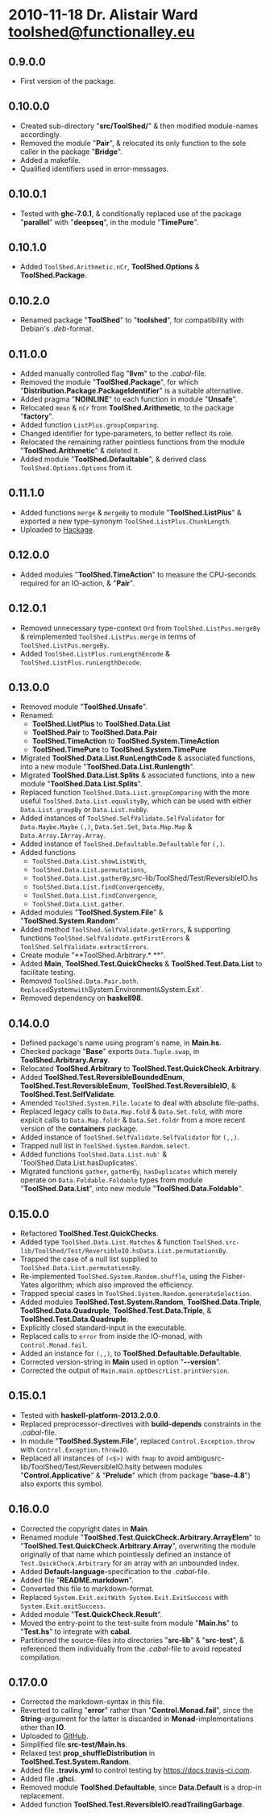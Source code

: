 # 2010-11-18 Dr. Alistair Ward <toolshed@functionalley.eu>

## 0.9.0.0
* First version of the package.

## 0.10.0.0
* Created sub-directory "**src/ToolShed/**" & then modified module-names accordingly.
* Removed the module "**Pair**", & relocated its only function to the sole caller in the package "**Bridge**".
* Added a makefile.
* Qualified identifiers used in error-messages.

## 0.10.0.1
* Tested with **ghc-7.0.1**, & conditionally replaced use of the package "**parallel**" with "**deepseq**", in the module "**TimePure**".

## 0.10.1.0
* Added `ToolShed.Arithmetic.nCr`, **ToolShed.Options** & **ToolShed.Package**.

## 0.10.2.0
* Renamed package "**ToolShed**" to "**toolshed**", for compatibility with Debian's *.deb*-format.

## 0.11.0.0
* Added manually controlled flag "**llvm**" to the *.cabal*-file.
* Removed the module "**ToolShed.Package**", for which "**Distribution.Package.PackageIdentifier**" is a suitable alternative.
* Added pragma "**NOINLINE**" to each function in module "**Unsafe**".
* Relocated `mean` & `nCr` from **ToolShed.Arithmetic**, to the package "**factory**".
* Added function `ListPlus.groupComparing`.
* Changed identifier for type-parameters, to better reflect its role.
* Relocated the remaining rather pointless functions from the module "**ToolShed.Arithmetic**" & deleted it.
* Added module "**ToolShed.Defaultable**", & derived class `ToolShed.Options.Options` from it.

## 0.11.1.0
* Added functions `merge` & `mergeBy` to module "**ToolShed.ListPlus**" & exported a new type-synonym `ToolShed.ListPlus.ChunkLength`.
* Uploaded to [Hackage](http://hackage.haskell.org/package/toolshed).

## 0.12.0.0
* Added modules "**ToolShed.TimeAction**" to measure the CPU-seconds required for an IO-action, & "**Pair**".

## 0.12.0.1
* Removed unnecessary type-context `Ord` from `ToolShed.ListPus.mergeBy` & reimplemented `ToolShed.ListPus.merge` in terms of `ToolShed.ListPus.mergeBy`.
* Added `ToolShed.ListPlus.runLengthEncode` & `ToolShed.ListPlus.runLengthDecode`.

## 0.13.0.0
* Removed module "**ToolShed.Unsafe**".
* Renamed:
	+ **ToolShed.ListPlus** to **ToolShed.Data.List**
	+ **ToolShed.Pair** to **ToolShed.Data.Pair**
	+ **ToolShed.TimeAction** to **ToolShed.System.TimeAction**
	+ **ToolShed.TimePure** to **ToolShed.System.TimePure**
* Migrated **ToolShed.Data.List.RunLengthCode** & associated functions, into a new module "**ToolShed.Data.List.Runlength**".
* Migrated **ToolShed.Data.List.Splits** & associated functions, into a new module "**ToolShed.Data.List.Splits**".
* Replaced function `ToolShed.Data.List.groupComparing` with the more useful `ToolShed.Data.List.equalityBy`, which can be used with either `Data.List.groupBy` or `Data.List.nubBy`.
* Added instances of `ToolShed.SelfValidate.SelfValidator` for `Data.Maybe.Maybe` `(,)`, `Data.Set.Set`, `Data.Map.Map` & `Data.Array.IArray.Array`.
* Added instance of `ToolShed.Defaultable.Defaultable` for `(,)`.
* Added functions
	+ `ToolShed.Data.List.showListWith`,
	+ `ToolShed.Data.List.permutations`,
	+ `ToolShed.Data.List.gatherBy`,src-lib/ToolShed/Test/ReversibleIO.hs
	+ `ToolShed.Data.List.findConvergenceBy`,
	+ `ToolShed.Data.List.findConvergence`,
	+ `ToolShed.Data.List.gather`.
* Added modules "**ToolShed.System.File**" & "**ToolShed.System.Random**".
* Added method `ToolShed.SelfValidate.getErrors`, & supporting functions `ToolShed.SelfValidate.getFirstErrors` & `ToolShed.SelfValidate.extractErrors`.
* Create module "**ToolShed.Arbitrary.\* **".
* Added **Main**, **ToolShed.Test.QuickChecks** & **ToolShed.Test.Data.List** to facilitate testing.
* Removed `ToolShed.Data.Pair.both`.
` Replaced `System` with `System.Environment` & `System.Exit`.
* Removed dependency on **haskell98**.

## 0.14.0.0
* Defined package's name using program's name, in **Main.hs**.
* Checked package "**Base**" exports `Data.Tuple.swap`, in **ToolShed.Arbitrary.Array**.
* Relocated **ToolShed.Arbitrary** to **ToolShed.Test.QuickCheck.Arbitrary**.
* Added **ToolShed.Test.ReversibleBoundedEnum**, **ToolShed.Test.ReversibleEnum**, **ToolShed.Test.ReversibleIO**, & **ToolShed.Test.SelfValidate**.
* Amended `ToolShed.System.File.locate` to deal with absolute file-paths.
* Replaced legacy calls to `Data.Map.fold` & `Data.Set.fold`, with more expicit calls to `Data.Map.foldr` & `Data.Set.foldr` from a more recent version of the **containers** package.
* Added instance of `ToolShed.SelfValidate.SelfValidator` for `(,,)`.
* Trapped null list in `ToolShed.System.Random.select`.
* Added functions `ToolShed.Data.List.nub'` & 'ToolShed.Data.List.hasDuplicates'.
* Migrated functions `gather`, `gatherBy`, `hasDuplicates` which merely operate on `Data.Foldable.Foldable` types from module "**ToolShed.Data.List**", into new module "**ToolShed.Data.Foldable**".

## 0.15.0.0
* Refactored **ToolShed.Test.QuickChecks**.
* Added type `ToolShed.Data.List.Matches` & function `ToolShed.src-lib/ToolShed/Test/ReversibleIO.hsData.List.permutationsBy`.
* Trapped the case of a null list supplied to `ToolShed.Data.List.permutationsBy`.
* Re-implemented `ToolShed.System.Random.shuffle`, using the Fisher-Yates algorithm; which also improved the efficiency.
* Trapped special cases in `ToolShed.System.Random.generateSelection`.
* Added modules **ToolShed.Test.System.Random**, **ToolShed.Data.Triple**, **ToolShed.Data.Quadruple**, **ToolShed.Test.Data.Triple**, & **ToolShed.Test.Data.Quadruple**.
* Explicitly closed standard-input in the executable.
* Replaced calls to `error` from inside the IO-monad, with `Control.Monad.fail`.
* Added an instance for `(,,)`, to **ToolShed.Defaultable.Defaultable**.
* Corrected version-string in **Main** used in option "**--version**".
* Corrected the output of `Main.main.optDescrList.printVersion`.

## 0.15.0.1
* Tested with **haskell-platform-2013.2.0.0**.
* Replaced preprocessor-directives with **build-depends** constraints in the *.cabal*-file.
* In module "**ToolShed.System.File**", replaced `Control.Exception.throw` with `Control.Exception.throwIO`.
* Replaced all instances of `(<$>)` with `fmap` to avoid ambigusrc-lib/ToolShed/Test/ReversibleIO.hsity between modules "**Control.Applicative**" & "**Prelude**" which (from package "**base-4.8**") also exports this symbol.

## 0.16.0.0
* Corrected the copyright dates in **Main**.
* Renamed module "**ToolShed.Test.QuickCheck.Arbitrary.ArrayElem**" to "**ToolShed.Test.QuickCheck.Arbitrary.Array**", overwriting the module originally of that name which pointlessly defined an instance of `Test.QuickCheck.Arbitrary` for an array with an unbounded index.
* Added **Default-language**-specification to the *.cabal*-file.
* Added file "**README.markdown**".
* Converted this file to markdown-format.
* Replaced `System.Exit.exitWith System.Exit.ExitSuccess` with `System.Exit.exitSuccess`.
* Added module "**Test.QuickCheck.Result**".
* Moved the entry-point to the test-suite from module "**Main.hs**" to "**Test.hs**" to integrate with **cabal**.
* Partitioned the source-files into directories "**src-lib**" & "**src-test**", & referenced them individually from the *.cabal*-file to avoid repeated compilation.

## 0.17.0.0
* Corrected the markdown-syntax in this file.
* Reverted to calling "**error**" rather than "**Control.Monad.fail**", since the **String**-argument for the latter is discarded in **Monad**-implementations other than **IO**.
* Uploaded to [GitHub](https://github.com/functionalley/ToolShed.git).
* Simplified file **src-test/Main.hs**.
* Relaxed test **prop_shuffleDistribution** in **ToolShed.Test.System.Random**.
* Added file **.travis.yml** to control testing by <https://docs.travis-ci.com>.
* Added file **.ghci**.
* Removed module **ToolShed.Defaultable**, since **Data.Default** is a drop-in replacement.
* Added function **ToolShed.Test.ReversibleIO.readTrailingGarbage**.
